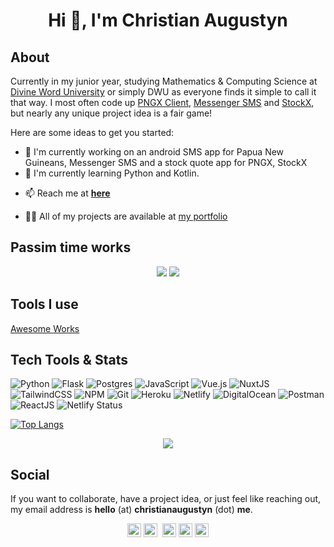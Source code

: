 <h1 align="center">Hi 👋, I'm Christian Augustyn</h1>
<!-- <h3 align="center">A passionate Papua New Guinean full-stack developer</h3> -->

<!-- <h4 align="center">I'm a Computer Engineer, Software Developer, Open-Source Enthusiast, and an aspiring Entrepreneur.</h4> -->
<!-- <p align="center"> <img src="https://img.shields.io/github/followers/bolorundurovj?style=social" alt="bolorundurovj" /> 
  <img src="https://img.shields.io/github/last-commit/bolorundurovj/bolorundurovj" alt="bolorundurovj" /> 
<img src="https://img.shields.io/twitter/follow/bolorundurovb?label=Follow%20me&style=social" alt="bolorundurovb" />
</p> -->

## About

Currently in my junior year, studying Mathematics & Computing Science at [Divine Word University](https://www.dwu.ac.pg) or simply DWU as everyone finds it simple to call it that way. I most often code up [PNGX Client](https://github.com/chrisaugu/pngx-api-client), [Messenger SMS](https://github.com/chrisaugu/MessengerSMS) and [StockX](https://github.com/chrisaugu/StockX), but nearly any unique project idea is a fair game!

Here are some ideas to get you started:
- 🔭 I'm currently working on an android SMS app for Papua New Guineans, Messenger SMS and a stock quote app for PNGX, StockX
- 🌱 I'm currently learning Python and Kotlin.
<!-- - 👯 I'm looking to collaborate on android projects -->
<!-- - 👯 I’m looking to working on **any short-term project** -->
<!-- - 👯 I’m looking to collaborate on **any interesting project** -->
<!-- - 🤔 I’m looking for help with ... -->
<!-- - 📝 I  write articles on [my blog](https://www.christianaugustyn.me/blog/) -->
<!-- - 💬 Ask me about **Java, Heroku, and Javascript** -->
<!-- - 💬 Ask me about ... -->
- 📫 Reach me at **[here](mailto:chrisaugu61@gmail.com)**
<!-- - 😄 Pronouns: ... -->
<!-- - ⚡ Fun fact: **I'm conversational in Mandarin Chinese** -->
- 👨‍💻 All of my projects are available at [my portfolio](https://www.christianaugustyn.me)

## Passim time works
<!-- ![ReadMe Card](https://github-readme-stats.vercel.app/api/pin/?username=chrisaugu&repo=dwuwifitoken) -->
<p align="center">
  <img src="https://github-readme-stats.vercel.app/api/pin/?username=chrisaugu&repo=dwuwifitoken"/>
  <img src="https://github-readme-stats.vercel.app/api/pin/?username=chrisaugu&repo=stuckwanyah"/>
</p>

## Tools I use
[Awesome Works](https://github.com/chrisaugu/awesome-works/)

<!-- <h2 align="center">🏆 Trophies</h2></a>
<p align="center"> <img width=800 src="https://github-profile-trophy.vercel.app/?username=bolorundurovj&margin-w=30"/>
</p> -->

## Tech Tools & Stats
![Python](https://img.shields.io/badge/python-%2314354C.svg?style=for-the-badge&logo=python&logoColor=white)
![Flask](https://img.shields.io/badge/flask-%23000.svg?style=for-the-badge&logo=flask&logoColor=white)
![Postgres](https://img.shields.io/badge/postgres-%23316192.svg?style=for-the-badge&logo=postgresql&logoColor=white)
![JavaScript](https://img.shields.io/badge/javascript-%23323330.svg?style=for-the-badge&logo=javascript&logoColor=%23F7DF1E)
![Vue.js](https://img.shields.io/badge/vuejs-%2335495e.svg?style=for-the-badge&logo=vuedotjs&logoColor=%234FC08D)
![NuxtJS](https://img.shields.io/badge/Nuxt-black?style=for-the-badge&logo=nuxt.js&logoColor=white)
![TailwindCSS](https://img.shields.io/badge/tailwindcss-%2338B2AC.svg?style=for-the-badge&logo=tailwind-css&logoColor=white)
![NPM](https://img.shields.io/badge/NPM-%23000000.svg?style=for-the-badge&logo=npm&logoColor=white)
![Git](https://img.shields.io/badge/git-%23F05033.svg?style=for-the-badge&logo=git&logoColor=white)
![Heroku](https://img.shields.io/badge/heroku-%23430098.svg?style=for-the-badge&logo=heroku&logoColor=white)
![Netlify](https://img.shields.io/badge/netlify-%23000000.svg?style=for-the-badge&logo=netlify&logoColor=#00C7B7)
![DigitalOcean](https://img.shields.io/badge/DigitalOcean-%230167ff.svg?style=for-the-badge&logo=digitalOcean&logoColor=white)
![Postman](https://img.shields.io/badge/Postman-FF6C37?style=for-the-badge&logo=postman&logoColor=white)
![ReactJS](https://img.shields.io/badge/ReactJS-DF5C37?style=for-the-badge&logo=react&logoColor=white)
![Netlify Status](https://api.netlify.com/api/v1/badges/81f36fda-102b-41f9-8a04-77e6646a5b11/deploy-status)

[![Top Langs](https://github-readme-stats.vercel.app/api/top-langs/?username=chrisaugu&layout=compact)](https://github.com/chrisaugu)

<!-- ![Github stats](https://github-readme-stats.vercel.app/api?username=chrisaugu) -->
<p align="center" height='130px'>
  <img src="https://github-readme-stats.vercel.app/api?username=chrisaugu&show_icons=true" />
  <!-- <img src="https://github-readme-stats.vercel.app/api?username=chrisaugu&show_icons=true&hide_title=true&include_all_commits=true&line_height=21&count_private=true&theme=graywhite&hide=prs" alt="chrisaugu"/> -->
  <!-- <img src="https://github-readme-stats.vercel.app/api/top-langs/?username=chrisaugu&layout=compact&show_icons=true&hide_title=true&line_height=21" alt="chrisaugu"/> -->
</p>

<!-- <p align="center"> <img src="https://github-readme-streak-stats.herokuapp.com?user=chrisaugu&theme=vue&currStreakNum=3180EC&ring=3180EC&fire=3180EC&sideNums=3180EC" /> </p> -->

## Social
If you want to collaborate, have a project idea, or just feel like reaching out, my email address is **hello** (at) **christianaugustyn** (dot) **me**.
<p align="center">
  <a href="https://stackoverflow.com/chrisaugu" target="blank"><img align="center" src="https://cdn.jsdelivr.net/npm/simple-icons@3.0.1/icons/stackoverflow.svg" alt="chrisaugu" height="22" width="22" /></a>
  <a href="mailto:chrisaugu61@gmail.com" target="blank"><img align="center" src="https://cdn.jsdelivr.net/npm/simple-icons@3.0.1/icons/gmail.svg" alt="chrisaugu" height="22" width="22" /></a>&nbsp;
  <a href="https://github.com/chrisaugu" target="blank"><img align="center" src="https://cdn.jsdelivr.net/npm/simple-icons@3.0.1/icons/github.svg" alt="chrisaugu" height="22" width="22"/></a>
<!--   <a href="https://medium.com/@chrisaugu" target="blank"><img align="center" src="https://cdn.jsdelivr.net/npm/simple-icons@3.0.1/icons/medium.svg" alt="chrisaugu" height="22" width="22" /></a> -->
<!--   <a href="https://twitter.com/chrisaugu" target="blank"><img align="center" src="https://cdn.jsdelivr.net/npm/simple-icons@3.0.1/icons/twitter.svg" alt="chrisaugu" height="22" width="22" /></a> -->
  <a href="https://linkedin.com/in/christianaugustyn" target="blank"><img align="center" src="https://cdn.jsdelivr.net/npm/simple-icons@3.0.1/icons/linkedin.svg" alt="chrisaugu" height="22" width="22" /></a>
  <a href="https://www.instagram.com/christianaugustyn" target="blank"><img align="center" src="https://cdn.jsdelivr.net/npm/simple-icons@3.0.1/icons/instagram.svg" alt="christian augustyn" height="22" width="22" /></a>
</p>
